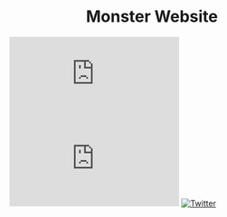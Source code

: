 <h1 align="center">
    Monster Website
</h1>

[![GitHub Issues](https://img.shields.io/github/issues/Monster2408/monster2408.mlserver.xyz?style=plastic)](https://github.com/Monster2408/monster2408.mlserver.xyz/issues)
[![LICENSE](https://img.shields.io/github/license/Monster2408/monster2408.mlserver.xyz?style=plastic)](https://github.com/Monster2408/monster2408.mlserver.xyz/blob/master/LICENSE)
[![Twitter](https://badgen.net/twitter/follow/MLServer2408?icon=twitter)](https://twitter.com/meoto2408)

